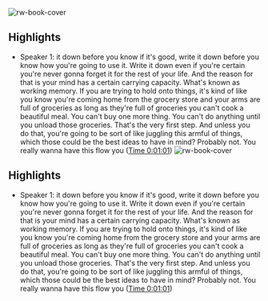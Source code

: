 ![rw-book-cover](https://ssl-static.libsyn.com/p/assets/0/8/8/e/088e8f2ed927f575/second_brain_podcast_300dpi.png)

## Highlights
- Speaker 1: it down before you know if it's good, write it down before you know how you're going to use it. Write it down even if you're certain you're never gonna forget it for the rest of your life. And the reason for that is your mind has a certain carrying capacity. What's known as working memory. If you are trying to hold onto things, it's kind of like you know you're coming home from the grocery store and your arms are full of groceries as long as they're full of groceries you can't cook a beautiful meal. You can't buy one more thing. You can't do anything until you unload those groceries. That's the very first step. And unless you do that, you're going to be sort of like juggling this armful of things, which those could be the best ideas to have in mind? Probably not. You really wanna have this flow you ([Time 0:01:01](https://www.airr.io/quote/6088042723577f1c5e3aece4))
![rw-book-cover](https://ssl-static.libsyn.com/p/assets/0/8/8/e/088e8f2ed927f575/second_brain_podcast_300dpi.png)

## Highlights
- Speaker 1: it down before you know if it's good, write it down before you know how you're going to use it. Write it down even if you're certain you're never gonna forget it for the rest of your life. And the reason for that is your mind has a certain carrying capacity. What's known as working memory. If you are trying to hold onto things, it's kind of like you know you're coming home from the grocery store and your arms are full of groceries as long as they're full of groceries you can't cook a beautiful meal. You can't buy one more thing. You can't do anything until you unload those groceries. That's the very first step. And unless you do that, you're going to be sort of like juggling this armful of things, which those could be the best ideas to have in mind? Probably not. You really wanna have this flow you ([Time 0:01:01](https://www.airr.io/quote/6088042723577f1c5e3aece4))
